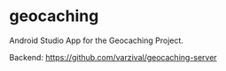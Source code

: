 # geocaching

Android Studio App for the Geocaching Project.

Backend: https://github.com/varzival/geocaching-server
